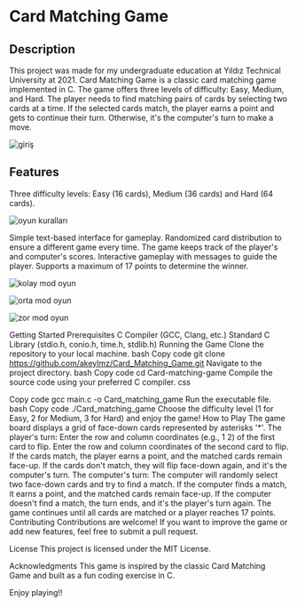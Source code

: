 # Card Matching Game
## Description
This project was made for my undergraduate education at Yıldız Technical University at 2021.
Card Matching Game is a classic card matching game implemented in C. The game offers three levels of difficulty: Easy, Medium, and Hard. The player needs to find matching pairs of cards by selecting two cards at a time. If the selected cards match, the player earns a point and gets to continue their turn. Otherwise, it's the computer's turn to make a move.

![giriş](https://github.com/akeylmz/Card_Matching_Game/assets/97607813/d9a0d030-6178-4832-bb5d-e812f18aa674)


## Features

Three difficulty levels: Easy (16 cards), Medium (36 cards) and Hard (64 cards).

![oyun kuralları](https://github.com/akeylmz/Card_Matching_Game/assets/97607813/7f6c2580-fba2-4b6c-9999-910c2158458f)

Simple text-based interface for gameplay.
Randomized card distribution to ensure a different game every time.
The game keeps track of the player's and computer's scores.
Interactive gameplay with messages to guide the player.
Supports a maximum of 17 points to determine the winner.

![kolay mod oyun](https://github.com/akeylmz/Card_Matching_Game/assets/97607813/da583c1e-cdc5-4e20-8051-b40f3c47b3ac)

![orta mod oyun](https://github.com/akeylmz/Card_Matching_Game/assets/97607813/95f7fd6a-d239-4166-90fa-c07d018bae9f)

![zor mod oyun](https://github.com/akeylmz/Card_Matching_Game/assets/97607813/474bd2cb-e562-465b-8b07-0afccbdbbc8e)

Getting Started
Prerequisites
C Compiler (GCC, Clang, etc.)
Standard C Library (stdio.h, conio.h, time.h, stdlib.h)
Running the Game
Clone the repository to your local machine.
bash
Copy code
git clone https://github.com/akeylmz/Card_Matching_Game.git
Navigate to the project directory.
bash
Copy code
cd Card-matching-game
Compile the source code using your preferred C compiler.
css

Copy code
gcc main.c -o Card_matching_game
Run the executable file.
bash
Copy code
./Card_matching_game
Choose the difficulty level (1 for Easy, 2 for Medium, 3 for Hard) and enjoy the game!
How to Play
The game board displays a grid of face-down cards represented by asterisks '*'.
The player's turn:
Enter the row and column coordinates (e.g., 1 2) of the first card to flip.
Enter the row and column coordinates of the second card to flip.
If the cards match, the player earns a point, and the matched cards remain face-up.
If the cards don't match, they will flip face-down again, and it's the computer's turn.
The computer's turn:
The computer will randomly select two face-down cards and try to find a match.
If the computer finds a match, it earns a point, and the matched cards remain face-up.
If the computer doesn't find a match, the turn ends, and it's the player's turn again.
The game continues until all cards are matched or a player reaches 17 points.
Contributing
Contributions are welcome! If you want to improve the game or add new features, feel free to submit a pull request.

License
This project is licensed under the MIT License.

Acknowledgments
This game is inspired by the classic Card Matching Game and built as a fun coding exercise in C.

Enjoy playing!!
